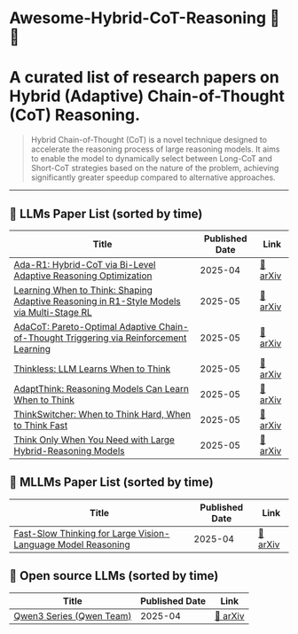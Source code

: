 # Awesome-Hybrid-CoT-Reasoning 🧠🤔
# A curated list of research papers on **Hybrid (Adaptive) Chain-of-Thought (CoT) Reasoning**.
> 
> Hybrid Chain-of-Thought (CoT) is a novel technique designed to accelerate the reasoning process of large reasoning models. It aims to enable the model to dynamically select between Long-CoT and Short-CoT strategies based on the nature of the problem, achieving significantly greater speedup compared to alternative approaches.
---

## 📌 LLMs Paper List (sorted by time)

| Title                                                                                                        | Published Date | Link                                         |
| ------------------------------------------------------------------------------------------------------------ | -------------- | -------------------------------------------- |
| [Ada-R1: Hybrid-CoT via Bi-Level Adaptive Reasoning Optimization](https://arxiv.org/abs/2504.21659)  | 2025-04     | [🔗 arXiv](https://arxiv.org/abs/2504.21659) |
| [Learning When to Think: Shaping Adaptive Reasoning in R1-Style Models via Multi-Stage RL](https://arxiv.org/abs/2505.10832)  | 2025-05     | [🔗 arXiv](https://arxiv.org/abs/2505.10832) |
| [AdaCoT: Pareto-Optimal Adaptive Chain-of-Thought Triggering via Reinforcement Learning](https://arxiv.org/abs/2505.11896) | 2025-05     | [🔗 arXiv](https://arxiv.org/abs/2505.11896) |
| [Thinkless: LLM Learns When to Think](https://arxiv.org/abs/2505.13379) | 2025-05     | [🔗 arXiv](https://arxiv.org/abs/2505.13379) |
| [AdaptThink: Reasoning Models Can Learn When to Think](https://arxiv.org/abs/2505.13417) | 2025-05     | [🔗 arXiv](https://arxiv.org/abs/2505.13417) |
| [ThinkSwitcher: When to Think Hard, When to Think Fast](https://arxiv.org/abs/2505.14183) | 2025-05     | [🔗 arXiv](https://arxiv.org/abs/2505.14183) |
| [Think Only When You Need with Large Hybrid-Reasoning Models](https://arxiv.org/abs/2505.14631) | 2025-05     | [🔗 arXiv](https://arxiv.org/abs/2505.14631) |

## 📌 MLLMs Paper List (sorted by time)
| Title                                                                                                        | Published Date | Link                                         |
| ------------------------------------------------------------------------------------------------------------ | -------------- | -------------------------------------------- |
| [Fast-Slow Thinking for Large Vision-Language Model Reasoning](https://arxiv.org/abs/2504.18458)  | 2025-04     | [🔗 arXiv](https://arxiv.org/abs/2504.18458) |

## 📌 Open source LLMs (sorted by time)
| Title                                                                                                        | Published Date | Link                                         |
| ------------------------------------------------------------------------------------------------------------ | -------------- | -------------------------------------------- |
| [Qwen3 Series (Qwen Team)](https://github.com/QwenLM/Qwen3)  | 2025-04     | [🔗 arXiv](https://arxiv.org/abs/2505.09388) |



